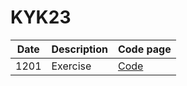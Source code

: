 # KYK23

|Date| Description | Code page |
|---|---|---|
|1201| Exercise | [Code](https://github.com/MK316/KYK23/blob/main/PS1201.ipynb)|
